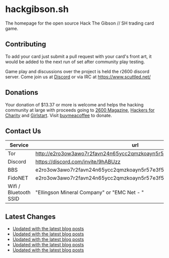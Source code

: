 # hackgibson.sh
The homepage for the open source Hack The Gibson // SH trading card game.


## Contributing

To add your card just submit a pull request with your card's front art, it would be added to the next run of set after community play testing.

Game play and discussions over the project is held the r2600 discord server. Come join us at [Discord](https://discord.com/invite/9hABUzz) or via IRC at https://www.scuttled.net/


## Donations

Your donation of $13.37 or more is welcome and helps the hacking community at large with proceeds going to [2600 Magazine](https://2600.com/), [Hackers for Charity](https://hackersforcharity.org) and [Girlstart](https://girlstart.org).  Visit [buymeacoffee](https://www.buymeacoffee.com/hackgibson.sh) to donate.


## Contact Us

Service | url
-|-
Tor | http://e2ro3ow3awo7r2favn24n65ycc2qmzkoayn5r57e3f56nvjwdcgg32ad.onion
Discord | https://discord.com/invite/9hABUzz
BBS | e2ro3ow3awo7r2favn24n65ycc2qmzkoayn5r57e3f56nvjwdcgg32ad.onion:23
FidoNET | e2ro3ow3awo7r2favn24n65ycc2qmzkoayn5r57e3f56nvjwdcgg32ad.onion:24554
Wifi / Bluetooth SSID | "Ellingson Mineral Company" or "EMC Net - <fidonet address>"

## Latest Changes
<!-- BLOG-POST-LIST:START -->
- [Updated with the latest blog posts](https://github.com/DFW2600/hackgibson.sh/commit/89a031a14e094f3ccb8eba8f97b7d7fa1cde4a3c)
- [Updated with the latest blog posts](https://github.com/DFW2600/hackgibson.sh/commit/14e959f1a05430674c7df993b88e705aaba11a21)
- [Updated with the latest blog posts](https://github.com/DFW2600/hackgibson.sh/commit/94382c6a118d3953771c9df1f875226ce281c032)
- [Updated with the latest blog posts](https://github.com/DFW2600/hackgibson.sh/commit/cac904de5385b73df3f9013e42688eb32fe889e9)
- [Updated with the latest blog posts](https://github.com/DFW2600/hackgibson.sh/commit/6e49e25c69729633d0c3840c0695fc348bbe9cec)
<!-- BLOG-POST-LIST:END -->
